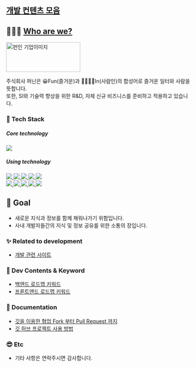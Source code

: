 ## [개발 컨텐츠 모음](https://github.com/funin0302)

## 👨‍👨‍👧 [Who are we?](http://funin.camp)

<img src="https://user-images.githubusercontent.com/53969142/148641756-b96dccff-82ff-4be4-9172-790eff176277.png" width="200" height="80" alt="펀인 기업이미지"/>

주식회사 퍼닌은 😀Fun(즐거운)과 👨‍👨‍👧‍👧In(사람인)의 합성어로 즐거운 일터와 사람을 뜻합니다.  
또한, SI와 기술력 향상을 위한 R&D, 자체 신규 비즈니스를 준비하고 적용하고 있습니다.

### 🔨 Tech Stack

<div align="left">

<h5>Core technology</h5>
<p>
    <a href="javascript:void(0)">
        <img src="https://img.shields.io/badge/Elasticsearch-yellow?style=flat&logo=Elasticsearch&logoColor=#20c997"/>
    </a>
</p>

<h5>Using technology</h5>
    <p>
        <a href="javascript:void(0)">
            <img src="https://img.shields.io/badge/HTML5-E34F26?style=flat&logo=html5&logoColor=white"/>
            <img src="https://img.shields.io/badge/CSS3-1572B6?style=flat&logo=css3&logoColor=white"/>        
            <img src="https://img.shields.io/badge/JavaScript-yellow?style=flat&logo=JavaScript&logoColor=gray"/>
            <img src="https://img.shields.io/badge/jQuery-339AF0?style=flat&logo=jQuery&logoColor=white"/>    
            <img src="https://img.shields.io/badge/React-white?style=flat&logo=React&logoColor=61DAFB"/>
        </a><br>
        <a href="javascript:void(0)">
            <img src="https://img.shields.io/badge/Java-blue?style=flat&logo=Java&logoColor=white"/>
            <img src="https://img.shields.io/badge/Python-white?style=flat&logo=Python&logoColor=#3776AB"/>
            <img src="https://img.shields.io/badge/MariaDB-00838f?style=flat&logo=MariaDB&logoColor=white"/>
            <img src="https://img.shields.io/badge/MySQL-339AF0?style=flat&logo=MySQL&logoColor=white"/>
            <img src="https://img.shields.io/badge/Git-orange?style=flat&logo=Git&logoColor=white"/>
        </a><br>
</p>

</div>

## 🙏 Goal

- 새로운 지식과 정보를 함께 채워나가기 위함입니다.
- 사내 개발자들간의 지식 및 정보 공유를 위한 소통의 장입니다.

### ✨ Related to development

- [개발 관련 사이트](01_개발_관련_추천_사이트/README.md)

### 🔎 Dev Contents & Keyword

- [백엔드 로드맵 키워드](02_BackEnd_개발_키워드/README.md)
- [프론트엔드 로드맵 키워드](02_FrontEnd_개발_키워드/README.md)

### 📖 Documentation

- [깃을 이용한 협업 Fork 부터 Pull Request 까지](https://seungwubaek.github.io/tools/git/contributing_using_pull_request/)
- [깃 허브 프로젝트 사용 방법](https://github.com/funin0302/dev-contents/wiki/GitHub-Project-%EC%82%AC%EC%9A%A9-%EB%B0%A9%EB%B2%95)

### 😎 Etc

- 기타 사항은 연락주시면 감사합니다.

